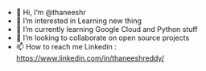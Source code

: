 - 👋 Hi, I’m @thaneeshr
- 👀 I’m interested in Learning new thing
- 🌱 I’m currently learning Google Cloud and Python stuff
- 💞️ I’m looking to collaborate on open source projects 
- 📫 How to reach me
Linkedin : https://www.linkedin.com/in/thaneeshreddy/ 

<!---
thaneeshr/thaneeshr is a ✨ special ✨ repository because its `README.md` (this file) appears on your GitHub profile.
You can click the Preview link to take a look at your changes.
--->
